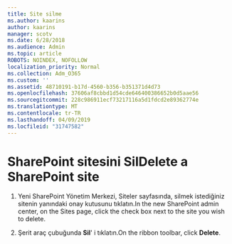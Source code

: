 ```yaml
---
title: Site silme
ms.author: kaarins
author: kaarins
manager: scotv
ms.date: 6/28/2018
ms.audience: Admin
ms.topic: article
ROBOTS: NOINDEX, NOFOLLOW
localization_priority: Normal
ms.collection: Adm_O365
ms.custom: ''
ms.assetid: 48710191-b17d-4560-b356-b351371d4d73
ms.openlocfilehash: 37606af8cbbd1d54cde646400386652b0d5aae56
ms.sourcegitcommit: 228c986911ecf73217116a5d1fdcd2e89362774e
ms.translationtype: MT
ms.contentlocale: tr-TR
ms.lasthandoff: 04/09/2019
ms.locfileid: "31747582"
---
```

# <a name="delete-a-sharepoint-site"></a><span data-ttu-id="e0b81-102">SharePoint sitesini Sil</span><span class="sxs-lookup"><span data-stu-id="e0b81-102">Delete a SharePoint site</span></span>

1. <span data-ttu-id="e0b81-103">Yeni SharePoint Yönetim Merkezi, Siteler sayfasında, silmek istediğiniz sitenin yanındaki onay kutusunu tıklatın.</span><span class="sxs-lookup"><span data-stu-id="e0b81-103">In the new  SharePoint admin center, on the Sites page, click the check box next to the site you wish to delete.</span></span>
    
2. <span data-ttu-id="e0b81-104">Şerit araç çubuğunda **Sil**' i tıklatın.</span><span class="sxs-lookup"><span data-stu-id="e0b81-104">On the ribbon toolbar, click **Delete**.</span></span>
    

